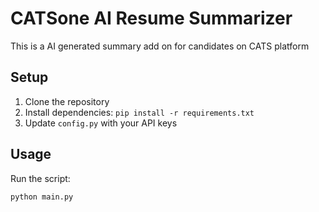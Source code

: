 # CATSone AI Resume Summarizer
This is a AI generated summary add on  for candidates on CATS platform
## Setup
1. Clone the repository
2. Install dependencies: `pip install -r requirements.txt`
3. Update `config.py` with your API keys

## Usage
Run the script:
```bash
python main.py
